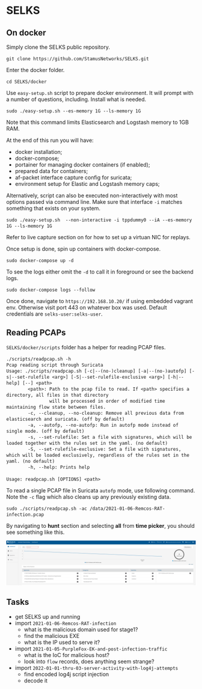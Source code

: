 # SELKS

## On docker

Simply clone the SELKS public repository.

```
git clone https://github.com/StamusNetworks/SELKS.git
```

Enter the docker folder.

```
cd SELKS/docker
```

Use `easy-setup.sh` script to prepare docker environment. It will prompt with a number of questions, including. Install what is needed.

```
sudo ./easy-setup.sh --es-memory 1G --ls-memory 1G
```

Note that this command limits Elasticsearch and Logstash memory to 1GB RAM.

At the end of this run you will have:
* docker installation;
* docker-compose;
* portainer for managing docker containers (if enabled);
* prepared data for containers;
* af-packet interface capture config for suricata;
* environment setup for Elastic and Logstash memory caps;

Alternatively, script can also be executed non-interactively with most options passed via command line. Make sure that interface `-i` matches something that exists on your system.

```
sudo ./easy-setup.sh  --non-interactive -i tppdummy0 --iA --es-memory 1G --ls-memory 1G
```

Refer to live capture section on for how to set up a virtuan NIC for replays.

Once setup is done, spin up containers with docker-compose.

```
sudo docker-compose up -d
```

To see the logs either omit the `-d` to call it in foreground or see the backend logs.

```
sudo docker-compose logs --follow
```

Once done, navigate to `https://192.168.10.20/` if using embedded vagrant env. Otherwise visit port 443 on whatever box was used. Default credentials are `selks-user:selks-user`.

## Reading PCAPs

`SELKS/docker/scripts` folder has a helper for reading PCAP files.

```
./scripts/readpcap.sh -h
Pcap reading script through Suricata
Usage: ./scripts/readpcap.sh [-c|--(no-)cleanup] [-a|--(no-)autofp] [-s|--set-rulefile <arg>] [-S|--set-rulefile-exclusive <arg>] [-h|--help] [--] <path>
        <path>: Path to the pcap file to read. If <path> specifies a directory, all files in that directory
                will be processed in order of modified time maintaining flow state between files.
        -c, --cleanup, --no-cleanup: Remove all previous data from elasticsearch and suricata. (off by default)
        -a, --autofp, --no-autofp: Run in autofp mode instead of single mode. (off by default)
        -s, --set-rulefile: Set a file with signatures, which will be loaded together with the rules set in the yaml. (no default)
        -S, --set-rulefile-exclusive: Set a file with signatures, which will be loaded exclusively, regardless of the rules set in the yaml. (no default)
        -h, --help: Prints help

Usage: readpcap.sh [OPTIONS] <path>
```

To read a single PCAP file in Suricata `autofp` mode, use following command. Note the `-c` flag which also cleans up any previously existing data.

```
sudo ./scripts/readpcap.sh -ac /data/2021-01-06-Remcos-RAT-infection.pcap
```

By navigating to **hunt** section and selecting **all** from **time picker**, you should see something like this.

![Hunt view](hunt-pcap-read.png)

## Tasks

* get SELKS up and running
* import `2021-01-06-Remcos-RAT-infection`
  * what is the malicious domain used for stage1?
  * find the malicious EXE
  * what is the IP used to serve it?
* import `2021-01-05-PurpleFox-EK-and-post-infection-traffic`
  * what is the IoC for malicious host?
  * look into `flow` records, does anything seem strange?
* import `2022-01-01-thru-03-server-activity-with-log4j-attempts`
  * find encoded log4j script injection
  * decode it
